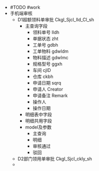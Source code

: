 - #TODO #work
- 手机端审核
	- D1超额领料单审批 Ckgl_Sjcl_lld_Cl_sh
		- 主查询字段
			- 领料单号 lldh
			- 单据状态 zht
			- 工单号 gdbh
			- 工单物料 gdwldm
			- 物料描述 gdwlmc
			- 规格型号 ggxh
			- 车间 cjID
			- 仓库 ckbh
			- 申请日期 sqrq
			- 申请人 Creator
			- 申请备注 Remark
			- 操作人
			- 操作日期
		- 明细表中字段
		- 明细共用字段
		- model及参数
			- 主查询
			- 明细
			- 审核通过
			- 驳回
	- D2部门领用单审批 Ckgl_Sjcl_ckly_sh
	-